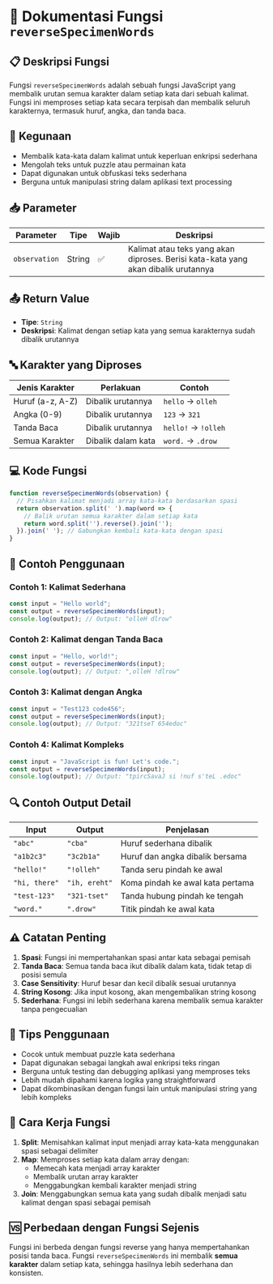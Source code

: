# 🔄 Dokumentasi Fungsi `reverseSpecimenWords`

## 📋 Deskripsi Fungsi

Fungsi `reverseSpecimenWords` adalah sebuah fungsi JavaScript yang membalik urutan semua karakter dalam setiap kata dari sebuah kalimat. Fungsi ini memproses setiap kata secara terpisah dan membalik seluruh karakternya, termasuk huruf, angka, dan tanda baca.

## 🎯 Kegunaan

- Membalik kata-kata dalam kalimat untuk keperluan enkripsi sederhana
- Mengolah teks untuk puzzle atau permainan kata
- Dapat digunakan untuk obfuskasi teks sederhana
- Berguna untuk manipulasi string dalam aplikasi text processing

## 📥 Parameter

| Parameter | Tipe | Wajib | Deskripsi |
|-----------|------|-------|-----------|
| `observation` | String | ✅ | Kalimat atau teks yang akan diproses. Berisi kata-kata yang akan dibalik urutannya |

## 📤 Return Value

- **Tipe**: `String`
- **Deskripsi**: Kalimat dengan setiap kata yang semua karakternya sudah dibalik urutannya

## 🔤 Karakter yang Diproses

| Jenis Karakter | Perlakuan | Contoh |
|----------------|-----------|--------|
| Huruf (a-z, A-Z) | Dibalik urutannya | `hello` → `olleh` |
| Angka (0-9) | Dibalik urutannya | `123` → `321` |
| Tanda Baca | Dibalik urutannya | `hello!` → `!olleh` |
| Semua Karakter | Dibalik dalam kata | `word.` → `.drow` |

## 💻 Kode Fungsi

```javascript
function reverseSpecimenWords(observation) {
  // Pisahkan kalimat menjadi array kata-kata berdasarkan spasi
  return observation.split(' ').map(word => {
    // Balik urutan semua karakter dalam setiap kata
    return word.split('').reverse().join('');
  }).join(' '); // Gabungkan kembali kata-kata dengan spasi
}
```

## 🧪 Contoh Penggunaan

### Contoh 1: Kalimat Sederhana
```javascript
const input = "Hello world";
const output = reverseSpecimenWords(input);
console.log(output); // Output: "olleH dlrow"
```

### Contoh 2: Kalimat dengan Tanda Baca
```javascript
const input = "Hello, world!";
const output = reverseSpecimenWords(input);
console.log(output); // Output: ",olleH !dlrow"
```

### Contoh 3: Kalimat dengan Angka
```javascript
const input = "Test123 code456";
const output = reverseSpecimenWords(input);
console.log(output); // Output: "321tseT 654edoc"
```

### Contoh 4: Kalimat Kompleks
```javascript
const input = "JavaScript is fun! Let's code.";
const output = reverseSpecimenWords(input);
console.log(output); // Output: "tpircSavaJ si !nuf s'teL .edoc"
```

## 🔍 Contoh Output Detail

| Input | Output | Penjelasan |
|-------|--------|------------|
| `"abc"` | `"cba"` | Huruf sederhana dibalik |
| `"a1b2c3"` | `"3c2b1a"` | Huruf dan angka dibalik bersama |
| `"hello!"` | `"!olleh"` | Tanda seru pindah ke awal |
| `"hi, there"` | `"ih, ereht"` | Koma pindah ke awal kata pertama |
| `"test-123"` | `"321-tset"` | Tanda hubung pindah ke tengah |
| `"word."` | `".drow"` | Titik pindah ke awal kata |

## ⚠️ Catatan Penting

1. **Spasi**: Fungsi ini mempertahankan spasi antar kata sebagai pemisah
2. **Tanda Baca**: Semua tanda baca ikut dibalik dalam kata, tidak tetap di posisi semula
3. **Case Sensitivity**: Huruf besar dan kecil dibalik sesuai urutannya
4. **String Kosong**: Jika input kosong, akan mengembalikan string kosong
5. **Sederhana**: Fungsi ini lebih sederhana karena membalik semua karakter tanpa pengecualian

## 🚀 Tips Penggunaan

- Cocok untuk membuat puzzle kata sederhana
- Dapat digunakan sebagai langkah awal enkripsi teks ringan
- Berguna untuk testing dan debugging aplikasi yang memproses teks
- Lebih mudah dipahami karena logika yang straightforward
- Dapat dikombinasikan dengan fungsi lain untuk manipulasi string yang lebih kompleks

## 🔧 Cara Kerja Fungsi

1. **Split**: Memisahkan kalimat input menjadi array kata-kata menggunakan spasi sebagai delimiter
2. **Map**: Memproses setiap kata dalam array dengan:
   - Memecah kata menjadi array karakter
   - Membalik urutan array karakter
   - Menggabungkan kembali karakter menjadi string
3. **Join**: Menggabungkan semua kata yang sudah dibalik menjadi satu kalimat dengan spasi sebagai pemisah

## 🆚 Perbedaan dengan Fungsi Sejenis

Fungsi ini berbeda dengan fungsi reverse yang hanya mempertahankan posisi tanda baca. Fungsi `reverseSpecimenWords` ini membalik **semua karakter** dalam setiap kata, sehingga hasilnya lebih sederhana dan konsisten.
